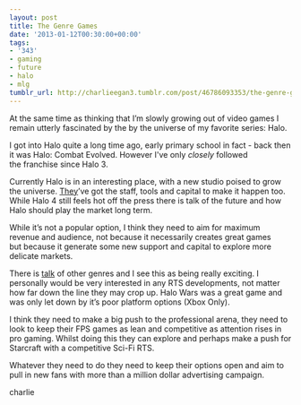 ```yaml
---
layout: post
title: The Genre Games
date: '2013-01-12T00:30:00+00:00'
tags:
- '343'
- gaming
- future
- halo
- mlg
tumblr_url: http://charlieegan3.tumblr.com/post/46786093353/the-genre-games
---
```

At the same time as thinking that I’m slowly growing out of video games I remain utterly fascinated by the by the universe of my favorite series: Halo.

I got into Halo quite a long time ago, early primary school in fact - back then it was Halo: Combat Evolved. However I've only _closely_ followed the franchise since Halo 3.

Currently Halo is in an interesting place, with a new studio poised to grow the universe. [They](http://www.343industries.org/news)’ve got the staff, tools and capital to make it happen too. While Halo 4 still feels hot off the press there is talk of the future and how Halo should play the market long term.

While it’s not a popular option, I think they need to aim for maximum revenue and audience, not because it necessarily creates great games but because it generate some new support and capital to explore more delicate markets.

There is [talk](http://www.youtube.com/watch?v=N2E9E3en-FU&feature=youtu.be) of other genres and I see this as being really exciting. I personally would be very interested in any RTS developments, not matter how far down the line they may crop up. Halo Wars was a great game and was only let down by it’s poor platform options (Xbox Only).

I think they need to make a big push to the professional arena, they need to look to keep their FPS games as lean and competitive as attention rises in pro gaming. Whilst doing this they can explore and perhaps make a push for Starcraft with a competitive Sci-Fi RTS.

Whatever they need to do they need to keep their options open and aim to pull in new fans with more than a million dollar advertising campaign.

charlie